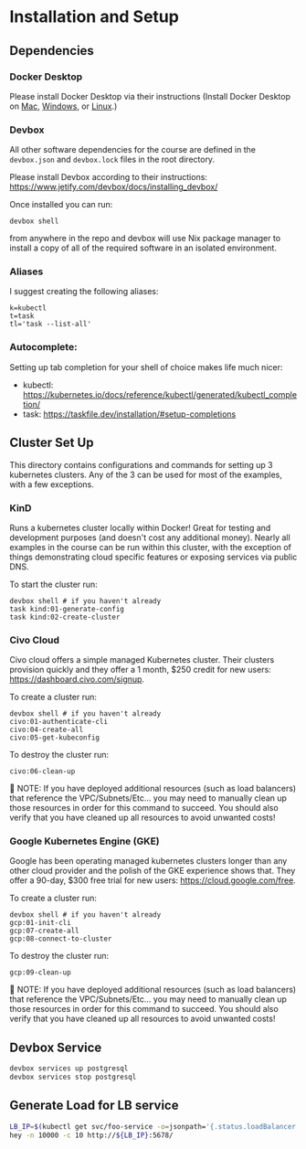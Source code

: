 # Installation and Setup

## Dependencies

### Docker Desktop

Please install Docker Desktop via their instructions (Install Docker Desktop on [Mac](https://docs.docker.com/desktop/install/mac-install/), [Windows](https://docs.docker.com/desktop/install/windows-install/), or [Linux](https://docs.docker.com/desktop/install/linux-install/).)

### Devbox

All other software dependencies for the course are defined in the `devbox.json` and `devbox.lock` files in the root directory.

Please install Devbox according to their instructions: https://www.jetify.com/devbox/docs/installing_devbox/

Once installed you can run:

```
devbox shell
```

from anywhere in the repo and devbox will use Nix package manager to install a copy of all of the required software in an isolated environment.

### Aliases

I suggest creating the following aliases:

```
k=kubectl
t=task
tl='task --list-all'
```

### Autocomplete:

Setting up tab completion for your shell of choice makes life much nicer:

- kubectl: https://kubernetes.io/docs/reference/kubectl/generated/kubectl_completion/
- task: https://taskfile.dev/installation/#setup-completions

## Cluster Set Up

This directory contains configurations and commands for setting up 3 kubernetes clusters. Any of the 3 can be used for most of the examples, with a few exceptions.

### KinD

Runs a kubernetes cluster locally within Docker! Great for testing and development purposes (and doesn't cost any additional money). Nearly all examples in the course can be run within this cluster, with the exception of things demonstrating cloud specific features or exposing services via public DNS.

To start the cluster run:

```
devbox shell # if you haven't already
task kind:01-generate-config
task kind:02-create-cluster
```

### Civo Cloud

Civo cloud offers a simple managed Kubernetes cluster. Their clusters provision quickly and they offer a 1 month, $250 credit for new users: https://dashboard.civo.com/signup.

To create a cluster run:

```
devbox shell # if you haven't already
civo:01-authenticate-cli
civo:04-create-all
civo:05-get-kubeconfig
```

To destroy the cluster run:

```
civo:06-clean-up
```

🚨 NOTE: If you have deployed additional resources (such as load balancers) that reference the VPC/Subnets/Etc... you may need to manually clean up those resources in order for this command to succeed. You should also verify that you have cleaned up all resources to avoid unwanted costs!

### Google Kubernetes Engine (GKE)

Google has been operating managed kubernetes clusters longer than any other cloud provider and the polish of the GKE experience shows that. They offer a 90-day, $300 free trial for new users: https://cloud.google.com/free.

To create a cluster run:

```
devbox shell # if you haven't already
gcp:01-init-cli
gcp:07-create-all
gcp:08-connect-to-cluster
```

To destroy the cluster run:

```
gcp:09-clean-up
```

🚨 NOTE: If you have deployed additional resources (such as load balancers) that reference the VPC/Subnets/Etc... you may need to manually clean up those resources in order for this command to succeed. You should also verify that you have cleaned up all resources to avoid unwanted costs!

## Devbox Service

```sh
devbox services up postgresql
devbox services stop postgresql
```

## Generate Load for LB service

```sh
LB_IP=$(kubectl get svc/foo-service -o=jsonpath='{.status.loadBalancer.ingress[0].ip}')
hey -n 10000 -c 10 http://${LB_IP}:5678/
```